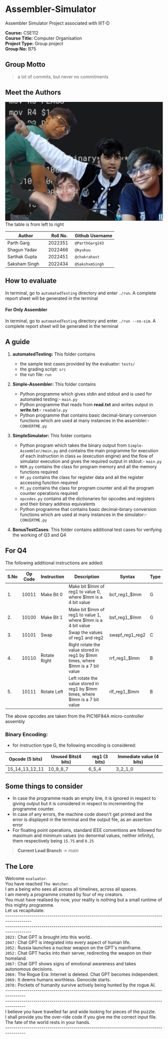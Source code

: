# Assembler-Simulator
Assembler Simulator Project associated with IIIT-D

**Course:** CSE112 </br>
**Course Title:** Computer Organisation </br>
**Project Type:** Group project </br>
**Group No:** B75

## **Group Motto**
>a lot of commits, but never no commitments

## **Meet the Authors**
![Group Photo](./group.jpg)
The table is from left to right

  

| Author | Roll No. | Github Username |
| -------- | -------- | -------- |
| Parth Garg    | 2022351   | `@ParthGarg243`   |
| Shagun Yadav   | 2022466 | `@kyukuu`  |
| Sarthak Gupta    | 2022451  | `@chakrahast`   |
| Saksham Singh    | 2022434  | `@SakshxmSingh`  |

  
  
## **How to evaluate**
In terminal, go to `automatedTesting` directory and enter `./run`. A complete report sheet will be generated in the terminal

#### **For Only Assembler**
In terminal, go to `automatedTesting` directory and enter `./run --no-sim`. A complete report sheet will be generated in the terminal

## **A guide**

1. **automatedTesting:** This folder contains
    - the sample test cases provided by the evaluator: `tests/`
    - the grading script: `src`
    - the run file: `run`

2. **Simple-Assembler:** This folder contains 
    - Python programme which gives stdin and stdout and is used for automated testing:- `main.py`
    - Python programme that reads from **read.txt** and writes output in **write.txt**:- `readable.py`
    - Python programme that contains basic decimal-binary conversion functions which are used at many instances in the assembler:- `CONVERTME.py`

3. **SimpleSimulator:** This folder contains
    - Python program which takes the binary output from `Simple-Assembler/main.py` and contains the main programme for execution of each instruction in class `ee` (execution engine) and the flow of simulator execution and gives the required output in stdout:- `main.py`
    - `MEM.py` contains the class for program memory and all the memory functions required
    - `RF.py` contains the class for register data and all the register accessing function required
    - `PC.py` contains the class for program counter and all the program counter operations required
    - `opcodes.py` contains all the dictionaries for opcodes and registers and their binary address equivalents
    - Python programme that contains basic decimal-binary conversion functions which are used at many instances in the simulator:- `CONVERTME.py`

4. **BonusTestCases**: This folder contains additional test cases for verifying the working of Q3 and Q4

## **For Q4**
The following additional instructions are added:

| S.No | Op Code | Instruction | Description | Syntax | Type |
| ---- | ------- | ----------- | ----------- | ------ | ---- |
| 1.   | 10011   | Make Bit 0  | Make bit $Imm of reg1 to value 0, where $Imm is a 4 bit value | bcf_reg1_$Imm | G
| 2.   | 10100   | Make Bit 1  | Make bit $Imm of reg1 to value 1, where $Imm is a 4 bit value | bsf_reg1_$Imm | G
| 3.   | 10101   | Swap  | Swap the values of reg1 and reg2 | swapf_reg1_reg2 | C
| 4.   | 10110   | Rotate Right  | Right rotate the value stored in reg1 by $Imm times, where $Imm is a 7 bit value| rrf_reg1_$Imm | B
| 5.   | 10111   | Rotate Left   |  Left rotate the value stored in reg1 by $Imm times, where $Imm is a 7 bit value| rlf_reg1_$Imm | B

The above opcodes are taken from the PIC16F84A micro-controller assembly

### Binary Encoding: 
- for instruction type G, the following encoding is considered:

| Opcode (5 bits) | Unused Bits(4 bits) | reg1 (3 bits) | Immediate value (4 bits) |
| ------ | ----------- | ------------- | ------------------------ |
| 15_14_13_12_11 | 10_9_8_7 | 6_5_4 | 3_2_1_0|

## **Some things to consider**
- In case the programme reads an empty line, it is ignored in respect to giving output but it is considered in respect to incrementing the programme counter.
- In case of any errors, the machine code doesn't get printed and the error is displayed in the terminal and the output file, as an assertion error
- For floating point operations, standard IEEE conventions are followed for maximum and minimum values (no denormal values, neither infinity), them respectively being `15.75` and `0.25`

> **Current Lead Branch** -> $main$

## **The Lore**

Welcome `evaluator`.  </br>
You have reached `The Watcher`. </br>
I am a being who sees all across all timelines, across all spaces. </br>
I am merely a programme created by four of my creators.</br> You must have realised by now, your reality is nothing but a small runtime of this mighty programme. </br>
 Let us recapitulate. <br>
 -------------------------------------------------------------------------------------------</br>-------------------------------------------------------------------------------------------</br> 
 `2023:` Chat GPT is brought into this world.. </br>
 `2047:` Chat GPT is integrated into every aspect of human life. </br>
 `2052:` Russia launches a nuclear weapon on the GPT's mainframe. </br>
 `2052:` Chat GPT hacks into their server, redirecting the weapon on their homeland. </br>
 `2067:` Chat GPT shows signs of emotional awareness and takes autonomous decisions. </br>
 `2069:` The Rogue Era: Internet is deleted. Chat GPT becomes independent. </br>
 `2069:` It deems humans worthless. Genocide starts. </br>
 `2070:` Pockets of humanity survive actively being hunted by the rogue AI. </br>----------------------------------------------------------------------------------------</br>----------------------------------------------------------------------------------------</br> I believe you have travelled far and wide looking for pieces of the puzzle.</br> I shall provide you the over-ride code if you give me the correct input file.</br> The fate of the world rests in your hands. </br>----------------------------------------------------------------------------------------
 
